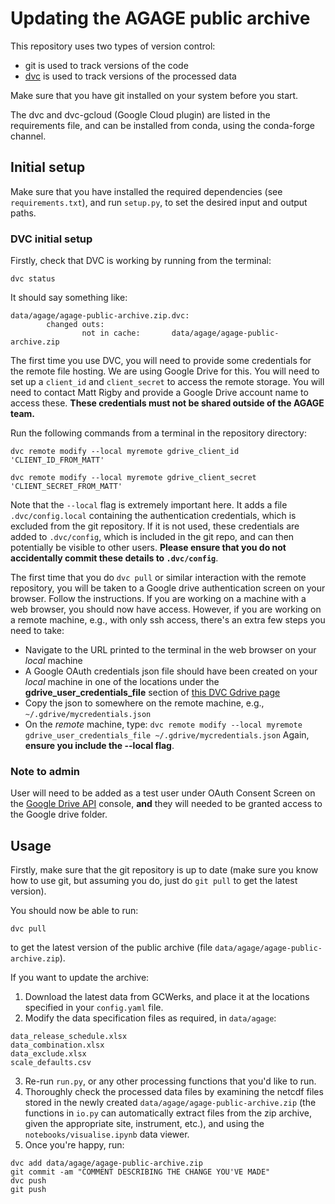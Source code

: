 # Updating the AGAGE public archive

This repository uses two types of version control:
- git is used to track versions of the code
- [dvc](https://dvc.org) is used to track versions of the processed data

Make sure that you have git installed on your system before you start.

The dvc and dvc-gcloud (Google Cloud plugin) are listed in the requirements file, and can be installed from conda, using the conda-forge channel.

## Initial setup

Make sure that you have installed the required dependencies (see ```requirements.txt```), and run ```setup.py```, to set the desired input and output paths.

### DVC initial setup

Firstly, check that DVC is working by running from the terminal:

```dvc status```

It should say something like:

```
data/agage/agage-public-archive.zip.dvc:                              
        changed outs:
                not in cache:       data/agage/agage-public-archive.zip
```

The first time you use DVC, you will need to provide some credentials for the remote file hosting. We are using Google Drive for this. You will need to set up a `client_id` and `client_secret` to access the remote storage. You will need to contact Matt Rigby and provide a Google Drive account name to access these. **These credentials must not be shared outside of the AGAGE team.**

Run the following commands from a terminal in the repository directory:

```dvc remote modify --local myremote gdrive_client_id 'CLIENT_ID_FROM_MATT'```

```dvc remote modify --local myremote gdrive_client_secret 'CLIENT_SECRET_FROM_MATT'```

Note that the ```--local``` flag is extremely important here. It adds a file ```.dvc/config.local``` containing the authentication credentials, which is excluded from the git repository. If it is not used, these credentials are added to ```.dvc/config```, which is included in the git repo, and can then potentially be visible to other users. **Please ensure that you do not accidentally commit these details to ```.dvc/config```**.

The first time that you do ```dvc pull``` or similar interaction with the remote repository, you will be taken to a Google drive authentication screen on your browser. Follow the instructions. If you are working on a machine with a web browser, you should now have access. However, if you are working on a remote machine, e.g., with only ssh access, there's an extra few steps you need to take:
- Navigate to the URL printed to the terminal in the web browser on your *local* machine
- A Google OAuth credentials json file should have been created on your *local* machine in one of the locations under the **gdrive_user_credentials_file** section of [this DVC Gdrive page](https://dvc.org/doc/user-guide/data-management/remote-storage/google-drive#configuration-parameters)
- Copy the json to somewhere on the remote machine, e.g., ```~/.gdrive/mycredentials.json```
- On the *remote* machine, type: 
```dvc remote modify --local myremote gdrive_user_credentials_file ~/.gdrive/mycredentials.json```
Again, **ensure you include the --local flag**.

### Note to admin

User will need to be added as a test user under OAuth Consent Screen on the [Google Drive API](https://console.developers.google.com/) console, **and** they will needed to be granted access to the Google drive folder.

## Usage

Firstly, make sure that the git repository is up to date (make sure you know how to use git, but assuming you do, just do ```git pull``` to get the latest version).

You should now be able to run:

```dvc pull```

to get the latest version of the public archive (file ```data/agage/agage-public-archive.zip```).

If you want to update the archive:

1. Download the latest data from GCWerks, and place it at the locations specified in your ```config.yaml``` file.
2. Modify the data specification files as required, in ```data/agage```:
```
data_release_schedule.xlsx
data_combination.xlsx
data_exclude.xlsx
scale_defaults.csv
```
3. Re-run ```run.py```, or any other processing functions that you'd like to run. 
4. Thoroughly check the processed data files by examining the netcdf files stored in the newly created ```data/agage/agage-public-archive.zip``` (the functions in ```io.py``` can automatically extract files from the zip archive, given the appropriate site, instrument, etc.), and using the ```notebooks/visualise.ipynb``` data viewer.
5. Once you're happy, run: 
```
dvc add data/agage/agage-public-archive.zip
git commit -am "COMMENT DESCRIBING THE CHANGE YOU'VE MADE"
dvc push
git push
```
